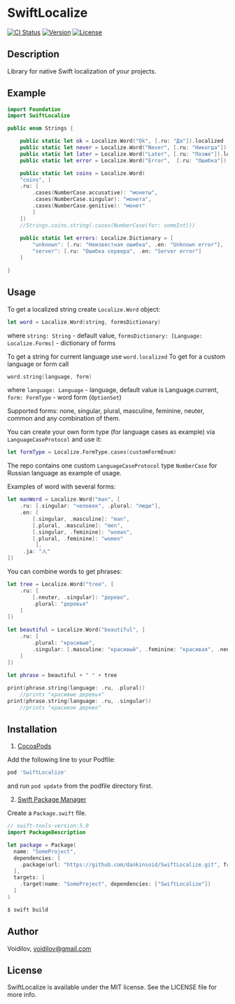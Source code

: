 # SwiftLocalize
[![CI Status](https://img.shields.io/travis/Voidilov/SwiftLocalize.svg?style=flat)](https://travis-ci.org/Voidilov/SwiftLocalize)
[![Version](https://img.shields.io/cocoapods/v/SwiftLocalize.svg?style=flat)](https://cocoapods.org/pods/SwiftLocalize)
[![License](https://img.shields.io/cocoapods/l/SwiftLocalize.svg?style=flat)](https://cocoapods.org/pods/SwiftLocalize)
## Description
Library for native Swift localization of your projects. 
	
## Example
```swift
import Foundation
import SwiftLocalize

public enum Strings {

	public static let ok = Localize.Word("Ok", [.ru: "Да"]).localized
	public static let never = Localize.Word("Never", [.ru: "Никогда"]).localized
	public static let later = Localize.Word("Later", [.ru: "Позже"]).localized
	public static let error = Localize.Word("Error",  [.ru: "Ошибка"]).localized

	public static let coins = Localize.Word(
	"coins", [
	.ru: [
		.cases(NumberCase.accusative): "монеты",
		.cases(NumberCase.singular): "монета",
		.cases(NumberCase.genitive): "монет"
		]
	])
	//Strings.coins.string(.cases(NumberCase(for: someInt)))
	
	public static let errors: Localize.Dictionary = [
		"unknown": [.ru: "Неизвестная ошибка", .en: "Unknown error"],
		"server": [.ru: "Ошибка сервера", .en: "Server error"]
	]

}
```
## Usage
To get a localized string create `Localize.Word` object:
```swift 
let word = Localize.Word(string, formsDictionary)
```
where
	`string: String` - default value,
	`formsDictionary: [Language: Localize.Forms]` - dictionary of forms

To get a string for current language use `word.localized`
To get for a custom language or form call
```swift
word.string(language, form)
```
where
	`language: Language` - language, default value is Language.current,
	`form: FormType` - word form (`OptionSet`)
	
Supported forms: none, singular, plural, masculine, feminine, neuter, common and any combination of them.

You can create your own form type (for language cases as example) via `LanguageCaseProtocol` and use it:
```swift
let formType = Localize.FormType.cases(customFormEnum)
```
The repo contains one custom `LanguageCaseProtocol` type `NumberCase` for Russian language as example of usage.

Examples of word with several forms:
```swift
let manWord = Localize.Word("man", [
	.ru: [.singular: "человек", .plural: "люди"],
	.en: [
		[.singular, .masculine]: "man", 
		[.plural, .masculine]: "men",
		[.singular, .feminine]: "woman", 
		[.plural, .feminine]: "women"
	     ],
	 .ja: "人"
])
```
You can combine words to get phrases:
```swift
let tree = Localize.Word("tree", [
    .ru: [
        [.neuter, .singular]: "дерево",
        .plural: "деревья"
    ]
])
       
let beautiful = Localize.Word("beautiful", [
    .ru: [
        .plural: "красивые",
        .singular: [.masculine: "красивый", .feminine: "красивая", .neuter: "красивое"]
    ]
])
       
let phrase = beautiful + " " + tree

print(phrase.string(language: .ru, .plural))
    //prints "красивые деревья"
print(phrase.string(language: .ru, .singular))
    //prints "красивое дерево"
```

## Installation

1.  [CocoaPods](https://cocoapods.org)

Add the following line to your Podfile:
```ruby
pod 'SwiftLocalize'
```
and run `pod update` from the podfile directory first.
	
2. [Swift Package Manager](https://github.com/apple/swift-package-manager)

Create a `Package.swift` file.

```swift
// swift-tools-version:5.0
import PackageDescription

let package = Package(
  name: "SomeProject",
  dependencies: [
    .package(url: "https://github.com/dankinsoid/SwiftLocalize.git", from: "1.9.0")
  ],
  targets: [
    .target(name: "SomeProject", dependencies: ["SwiftLocalize"])
  ]
)
```
	
```ruby
$ swift build
```
## Author

Voidilov, voidilov@gmail.com

## License

SwiftLocalize is available under the MIT license. See the LICENSE file for more info.
